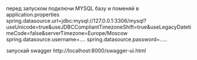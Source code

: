 перед запуском подключи MYSQL базу 
и поменяй в application.properties 
spring.datasource.url=jdbc:mysql://127.0.0.1:3306/mysql?useUnicode=true&useJDBCCompliantTimezoneShift=true&useLegacyDatetimeCode=false&serverTimezone=Europe/Moscow
spring.datasource.username=....
spring.datasource.password=.....

запускай swagger http://localhost:8000/swagger-ui.html
